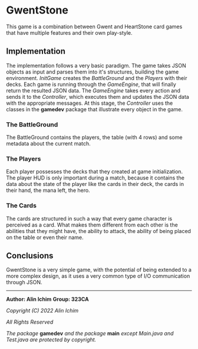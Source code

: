 # GwentStone

This game is a combination between Gwent and HeartStone card games that have multiple
features and their own play-style.

## Implementation

The implementation follows a very basic paradigm. The game takes JSON objects as input
and parses them into it's structures, building the game environment. *InitGame* creates the
*BattleGround* and the *Players* with their decks. Each game is running through the *GameEngine*,
that will finally return the resulted JSON data. The *GameEngine* takes every action and
sends it to the *Controller*, which executes them and updates the JSON data with the
appropriate messages. At this stage, the *Controller* uses the classes in the **gamedev**
package that illustrate every object in the game.

### The BattleGround

The BattleGround contains the players, the table (with 4 rows) and some metadata about the
current match.

### The Players

Each player possesses the decks that they created at game initialization. The player HUD
is only important during a match, because it contains the data about the state of the player
like the cards in their deck, the cards in their hand, the mana left, the hero.

### The Cards

The cards are structured in such a way that every game character is perceived as a card.
What makes them different from each other is the abilities that they might have,
the ability to attack, the ability of being placed on the table or even their name.

## Conclusions

GwentStone is a very simple game, with the potential of being extended to a more complex
design, as it uses a very common type of I/O communication through JSON.

---

**Author: Alin Ichim**
**Group: 323CA**

*Copyright (C) 2022 Alin Ichim*

*All Rights Reserved*

*The package* **gamedev** *and the package* **main** *except Main.java and
Test.java are protected by copyright.*
